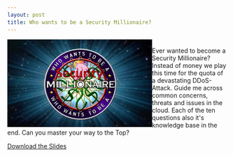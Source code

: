 ```yaml
---
layout: post
title: Who wants to be a Security Millionaire?
---
```


<img height="200" align="left" src="/images/SecMillionaire.png" > <br> Ever wanted to become a Security Millionaire? Instead of money we play this time for the quota of a devastating DDoS-Attack. Guide me across common concerns, threats and issues in the cloud. Each of the ten questions also it's knowledge base in the end. Can you master your way to the Top?


[Download the Slides](https://github.com/BenjiTrapp/WhoWantsToBeSecurityMillionaire/raw/main/WhoWantsToBeAScurityMillionaire.pptx)
